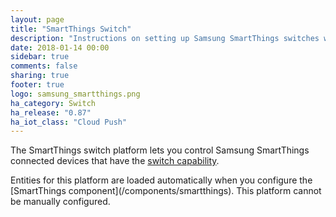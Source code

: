 ```yaml
---
layout: page
title: "SmartThings Switch"
description: "Instructions on setting up Samsung SmartThings switches within Home Assistant."
date: 2018-01-14 00:00
sidebar: true
comments: false
sharing: true
footer: true
logo: samsung_smartthings.png
ha_category: Switch
ha_release: "0.87"
ha_iot_class: "Cloud Push"
---
```


The SmartThings switch platform lets you control Samsung SmartThings connected devices that have the [switch capability](https://smartthings.developer.samsung.com/develop/api-ref/capabilities.html#Switch).

<p class='note'>
Entities for this platform are loaded automatically when you configure the [SmartThings component](/components/smartthings). This platform cannot be manually configured.</p>